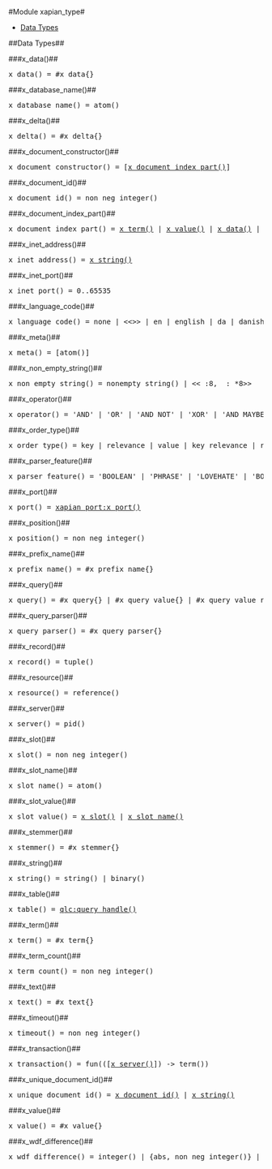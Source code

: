 

#Module xapian_type#
* [Data Types](#types)





<a name="types"></a>

##Data Types##




###<a name="type-x_data">x_data()</a>##



<pre>x_data() = #x_data{}</pre>



###<a name="type-x_database_name">x_database_name()</a>##



<pre>x_database_name() = atom()</pre>



###<a name="type-x_delta">x_delta()</a>##



<pre>x_delta() = #x_delta{}</pre>



###<a name="type-x_document_constructor">x_document_constructor()</a>##



<pre>x_document_constructor() = [<a href="#type-x_document_index_part">x_document_index_part()</a>]</pre>



###<a name="type-x_document_id">x_document_id()</a>##



<pre>x_document_id() = non_neg_integer()</pre>



###<a name="type-x_document_index_part">x_document_index_part()</a>##



<pre>x_document_index_part() = <a href="#type-x_term">x_term()</a> | <a href="#type-x_value">x_value()</a> | <a href="#type-x_data">x_data()</a> | <a href="#type-x_delta">x_delta()</a> | <a href="#type-x_text">x_text()</a></pre>



###<a name="type-x_inet_address">x_inet_address()</a>##



<pre>x_inet_address() = <a href="#type-x_string">x_string()</a></pre>



###<a name="type-x_inet_port">x_inet_port()</a>##



<pre>x_inet_port() = 0..65535</pre>



###<a name="type-x_language_code">x_language_code()</a>##



<pre>x_language_code() = none | &lt;&lt;&gt;&gt; | en | english | da | danish | nl | dutch | fi | finnish | fr | french | de | german | german2 | hu | hungarian | it | italian | nb | nn | no | norwegian | pt | portuguese | ro | romanian | ru | russian | es | spanish | sv | swedish | tr | turkish | lovins | porter | kraaij_pohlmann</pre>



###<a name="type-x_meta">x_meta()</a>##



<pre>x_meta() = [atom()]</pre>



###<a name="type-x_non_empty_string">x_non_empty_string()</a>##



<pre>x_non_empty_string() = nonempty_string() | &lt;&lt;_:8, _:_*8&gt;&gt;</pre>



###<a name="type-x_operator">x_operator()</a>##



<pre>x_operator() = 'AND' | 'OR' | 'AND NOT' | 'XOR' | 'AND MAYBE' | 'FILTER' | 'NEAR' | 'PHRASE' | 'VALUE RANGE' | 'SCALE WEIGHT' | 'ELITE SET' | 'VALUE GE' | 'VALUE LE' | 'SYNONYM' | greater | lower | less</pre>



###<a name="type-x_order_type">x_order_type()</a>##



<pre>x_order_type() = key | relevance | value | key_relevance | relevance_key | relevance_value | value_relevance</pre>



###<a name="type-x_parser_feature">x_parser_feature()</a>##



<pre>x_parser_feature() = 'BOOLEAN' | 'PHRASE' | 'LOVEHATE' | 'BOOLEAN ANY CASE' | 'WILDCARD' | 'PURE NOT' | 'PARTIAL' | 'SPELLING CORRECTION' | 'SYNONYM' | 'AUTO SYNONYMS' | 'AUTO MULTIWORD SYNONYMS' | 'DEFAULT' | 'SYNONYMS' | boolean | phrase | lovehate | boolean_any_case | wildcard | pure_not | partial | spelling_correction | synonym | synonyms | auto_synonyms | default</pre>



###<a name="type-x_port">x_port()</a>##



<pre>x_port() = <a href="xapian_port.md#type-x_port">xapian_port:x_port()</a></pre>



###<a name="type-x_position">x_position()</a>##



<pre>x_position() = non_neg_integer()</pre>



###<a name="type-x_prefix_name">x_prefix_name()</a>##



<pre>x_prefix_name() = #x_prefix_name{}</pre>



###<a name="type-x_query">x_query()</a>##



<pre>x_query() = #x_query{} | #x_query_value{} | #x_query_value_range{} | #x_query_term{} | #x_query_string{} | #x_query_scale_weight{}</pre>



###<a name="type-x_query_parser">x_query_parser()</a>##



<pre>x_query_parser() = #x_query_parser{}</pre>



###<a name="type-x_record">x_record()</a>##



<pre>x_record() = tuple()</pre>



###<a name="type-x_resource">x_resource()</a>##



<pre>x_resource() = reference()</pre>



###<a name="type-x_server">x_server()</a>##



<pre>x_server() = pid()</pre>



###<a name="type-x_slot">x_slot()</a>##



<pre>x_slot() = non_neg_integer()</pre>



###<a name="type-x_slot_name">x_slot_name()</a>##



<pre>x_slot_name() = atom()</pre>



###<a name="type-x_slot_value">x_slot_value()</a>##



<pre>x_slot_value() = <a href="#type-x_slot">x_slot()</a> | <a href="#type-x_slot_name">x_slot_name()</a></pre>



###<a name="type-x_stemmer">x_stemmer()</a>##



<pre>x_stemmer() = #x_stemmer{}</pre>



###<a name="type-x_string">x_string()</a>##



<pre>x_string() = string() | binary()</pre>



###<a name="type-x_table">x_table()</a>##



<pre>x_table() = <a href="qlc.md#type-query_handle">qlc:query_handle()</a></pre>



###<a name="type-x_term">x_term()</a>##



<pre>x_term() = #x_term{}</pre>



###<a name="type-x_term_count">x_term_count()</a>##



<pre>x_term_count() = non_neg_integer()</pre>



###<a name="type-x_text">x_text()</a>##



<pre>x_text() = #x_text{}</pre>



###<a name="type-x_timeout">x_timeout()</a>##



<pre>x_timeout() = non_neg_integer()</pre>



###<a name="type-x_transaction">x_transaction()</a>##



<pre>x_transaction() = fun(([<a href="#type-x_server">x_server()</a>]) -> term())</pre>



###<a name="type-x_unique_document_id">x_unique_document_id()</a>##



<pre>x_unique_document_id() = <a href="#type-x_document_id">x_document_id()</a> | <a href="#type-x_string">x_string()</a></pre>



###<a name="type-x_value">x_value()</a>##



<pre>x_value() = #x_value{}</pre>



###<a name="type-x_wdf_difference">x_wdf_difference()</a>##



<pre>x_wdf_difference() = integer() | {abs, non_neg_integer()} | {cur, integer()}</pre>
